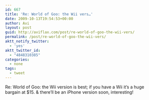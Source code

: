 ```yaml
---
id: 667
title: 'Re: World of Goo: the Wii vers…'
date: 2009-10-13T19:54:53+00:00
author: Avi
layout: post
guid: http://aviflax.com/post/re-world-of-goo-the-wii-vers/
permalink: /post/re-world-of-goo-the-wii-vers/
aktt_notify_twitter:
  - 'yes'
aktt_twitter_id:
  - "4848310385"
categories:
  - none
tags:
  - tweet
---
```

Re: World of Goo: the Wii version is best; if you have a Wii it&#8217;s a huge bargain at $15. & there&#8217;ll be an iPhone version soon, interesting!